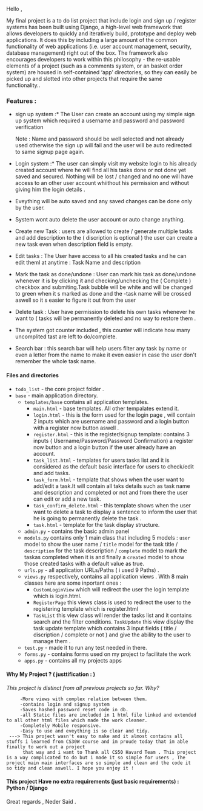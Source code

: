 
Hello ,


My final project is a to do list project that include login and sign up / register systems has been built using Django, a high-level web framework that allows developers to quickly and iteratively build, 
prototype and deploy web applications. It does this by including a large amount of the common functionality of web applications (i.e. user account management, security, database management) right out of the box. 
The framework also encourages developers to work within this philosophy - the re-usable elements of a project (such as a comments system, or an basket order system) are housed in self-contained ‘app’ directories, 
so they can easily be picked up and slotted into other projects that require the same functionality..


### Features :

   - sign up system :*
      The User can create an account using my simple sign up system which required a username and password and password verification 

       Note : Name and password should be well selected and not already used otherwise the sign up will fail and the user will be auto redirected to same signup page       again.

   - Login system :*
     The user can simply visit my website login to his already created account where he will find all his tasks done or not done yet saved and secured. Nothing will be lost / changed 
     and no one will have access to an other user account whiithout his permission and without giving him the login details .

   - Eveything will be auto saved and any saved changes can be done only by the user. 
   - System wont auto delete the user account or auto change anything.
   - Create new Task : users are allowed to create / generate multiple tasks and add description to the ( discription is optional ) the user can create a new task even when description field is empty.
   - Edit tasks : The User have access to all his created tasks and he can edit theml at anytime : Task Name and description 
   - Mark the task as done/undone : User can mark his task as done/undone whenever it is by clicking it and checking/unchecking the ( Complete ) checkbox and submiting.Task bubble will be white 
     and will be changed to green when it s marked as done and the -task name will be crossed aswell so it s easier to figure it out from the user
   - Delete task : User have permission to delete his own tasks whenever he want to ( tasks will be permanently deleted and no way to restore them .
   - The system got counter included , this counter will indicate how many uncomplited tast are left to do/complete.
   - Search bar : this search bar will help users filter any task by name or even a letter from the name to make it even easier in case the user don't remember the whole task name.

#### Files and directories
  - `todo_list` - the core project folder .
  - `base` - main application directory.
    - `templates/base` contains all application templates.
        - `main.html` - base templates. All other tempalates extend it.
        - `login.html` - this is the form used for the login page , will contain 2 inputs which are username and password and a login button with a register now button aswell .
        - `register.html` - this is the register/signup template: contains 3 inputs ( Username/Password/Password Confirmation) a register now button and a login button if the user already have an account.
        - `task_list.html` - templates for users tasks list and it is considered as the default basic interface for users to check/edit and add tasks.
        - `task_form.html` - template that shows when the user want to add/edit a task.It will contain all taks details such as task name and description and completed or not and from there the user can edit or add a new task.
        - `task_confirm_delete.html` - this template shows when the user want to delete a task to display a sentence to inform the user that he is going to permanently delete the task .
        - `task.html` - template for the task display structure.
    - `admin.py` - contains the basic admin panel 
    - `models.py` contains only 1 main class that including 5 models : `user` model to show the user name / `title` model for the task title / `description` for the task description / 
        `complete` model to mark the taskas completed when it is and finally a `created` model to show those created tasks with a default value as true.
    - `urls.py` - all application URLs/Paths ( i used 9 Paths) .
    - `views.py` respectively, contains all application views . With 8 main classes here are some inportant ones : 
        - `CustomLoginView` which will redirect the user the login template which is login.html.
        - `RegisterPage` this views class is used to redirect the user to the registering template which is register.html
        -  `TaskList` this view class will render the tasks list and it contains search and the filter conditions.
        `TaskUpdate` this view display the task update template which contains 3 input fields ( title / discription / complete or not ) and give the ability to the user to manage them .
    - `test.py` - made it to run any test needed in there.
    - `forms.py` - contains forms used on my project to facilitate the work
    - `apps.py` - contains all my projects apps



#### Why My Project ? ( justtification : )
   *This project is distinct from all previous projects so far. Why?*

         -More views with complex relation between them.
         -contains login and signup system
         -Saves hashed password reset code in db.
         -all Static files are included in 1 html file linked and extended to all other html files which made the work cleaner.
         -Completely Mobile responsive. 
         -Easy to use and eveything is so clear and tidy.
     ---> This project wasn't easy to make and it almost contains all stuffs i learned from CS30W course and im proude today that im able finally to work out a project
          that way and i want to Thank all CS50 Havard Team . This project is a way complicated to do but i made it so simple for users , The project main main interfaces are so simple and clean and the code it so tidy and clean aswell. I hope you enjoy it ! 



#### This project Have no extra requirements (just basic requirements) : Python / Django


Great regards , Neder Said . 
